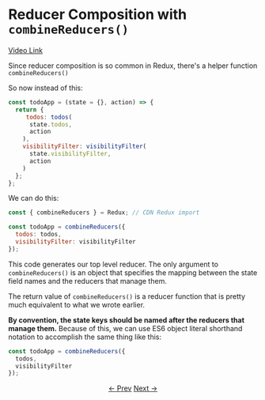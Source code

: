 # Reducer Composition with `combineReducers()`
[Video Link](https://egghead.io/lessons/javascript-redux-reducer-composition-with-combinereducers)

Since reducer composition is so common in Redux, there's a helper function `combineReducers()`

So now instead of this:
```JavaScript
const todoApp = (state = {}, action) => {
  return {
     todos: todos(
      state.todos,
      action
    ),
    visibilityFilter: visibilityFilter(
      state.visibilityFilter,
      action
    )
  };
};
```

We can do this:

```JavaScript
const { combineReducers } = Redux; // CDN Redux import

const todoApp = combineReducers({
  todos: todos,
  visibilityFilter: visibilityFilter
});
```

This code generates our top level reducer. The only argument to `combineReducers()` is an object that specifies the mapping between the state field names and the reducers that manage them.

The return value of `combineReducers()` is a reducer function that is pretty much equivalent to what we wrote earlier.

**By convention, the state keys should be named after the reducers that manage them.** Because of this, we can use ES6 object literal shorthand notation to accomplish the same thing like this:

```JavaScript
const todoApp = combineReducers({
  todos,
  visibilityFilter
});
```


<p align="center">
<a href="https://github.com/tayiorbeii/egghead.io_redux_course_notes/blob/master/09-Reducer_Composition_with_Objects.md"><- Prev</a>
<a href="https://github.com/tayiorbeii/egghead.io_redux_course_notes/blob/master/11-Implementing_combineReducers_from_Scratch.md">Next -></a>
</p>
